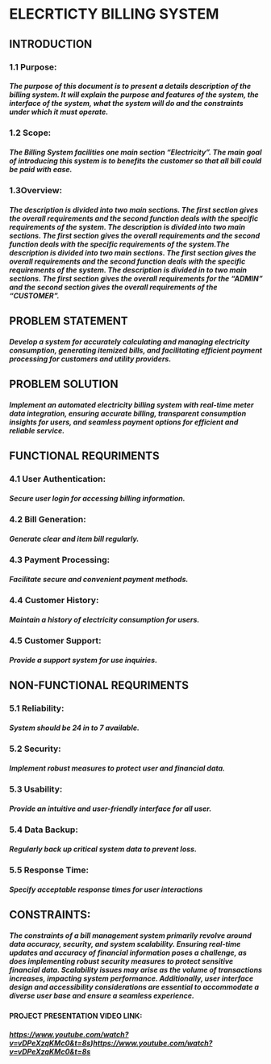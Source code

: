 #  ELECRTICTY BILLING SYSTEM
## INTRODUCTION
###  1.1 Purpose:
##### The purpose of this document is to present a details description of the billing system. It will explain the purpose and features of the system, the interface of the system, what the system will do and the constraints under which it must operate. 
###  1.2 Scope:
##### The Billing System facilities one main section “Electricity”. The main goal of introducing this system is to benefits the customer so that all bill could be paid with ease.
###  1.3Overview:
##### The  description  is  divided  into  two  main  sections.  The  first section gives the overall requirements and the second function deals with the specific requirements of the system. The  description  is  divided  into  two  main  sections.  The  first section gives the overall requirements and the second function deals with the specific requirements of the system.The  description  is  divided  into  two  main  sections.  The  first section gives the overall requirements and the second function deals with the specific requirements of the system. The description is divided in to two main sections. The first section gives the overall requirements for the “ADMIN” and the second section gives the overall requirements of the “CUSTOMER”.
## PROBLEM STATEMENT
##### Develop a system for accurately calculating and managing electricity consumption, generating itemized bills, and facilitating efficient payment processing for customers and utility providers.
## PROBLEM SOLUTION
##### Implement an automated electricity billing system with real-time meter data integration, ensuring accurate billing, transparent consumption insights for users, and seamless payment options for efficient and reliable service.
## FUNCTIONAL REQURIMENTS
### 4.1 User Authentication:
##### Secure user login for accessing billing information.
### 4.2 Bill Generation:
##### Generate clear and item bill regularly.
### 4.3 Payment Processing:
##### Facilitate secure and convenient payment methods.
### 4.4 Customer History:
##### Maintain a history of electricity consumption for users.
### 4.5 Customer Support:
##### Provide a support system for use inquiries.
## NON-FUNCTIONAL REQURIMENTS
### 5.1 Reliability:
##### System should be 24 in to 7 available.
### 5.2 Security:
##### Implement robust measures to protect user and financial data.
### 5.3 Usability:
##### Provide an intuitive and user-friendly interface for all user.
### 5.4 Data Backup:
##### Regularly back up critical system data to prevent loss.
### 5.5 Response Time:
##### Specify acceptable response times for user interactions
## CONSTRAINTS:
##### The constraints of a bill management system primarily revolve around data accuracy, security, and system scalability. Ensuring real-time updates and accuracy of financial information poses a challenge, as does implementing robust security measures to protect sensitive financial data. Scalability issues may arise as the volume of transactions increases, impacting system performance. Additionally, user interface design and accessibility considerations are essential to accommodate a diverse user base and ensure a seamless experience.


#### PROJECT PRESENTATION VIDEO LINK: 
 ##### https://www.youtube.com/watch?v=vDPeXzqKMc0&t=8s)https://www.youtube.com/watch?v=vDPeXzqKMc0&t=8s

